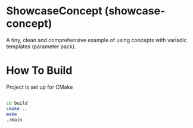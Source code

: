 # ShowcaseConcept (showcase-concept)

A tiny, clean and comprehensive example of using concepts with variadic templates (parameter pack).

# How To Build

Project is set up for CMake

```bash

cd build
cmake ..
make
./main

```

